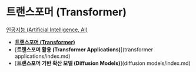 # 트랜스포머 (Transformer)
[인공지능 (Artificial Intelligence, AI)](../index.md)

- [**트랜스포머 (Transformer)**](transformer/index.md)
- [**트랜스포머 활용 (Transformer Applications)**](transformer applications/index.md)
- [**트랜스포머 기반 확산 모델 (Diffusion Models)**](diffusion models/index.md)

